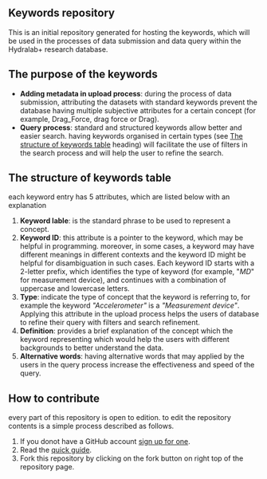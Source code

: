 ## Keywords repository
This is an initial repository generated for hosting the keywords, which will be used in the processes of data submission and data query within the Hydralab+ research database.

## The purpose of the keywords
* __Adding metadata in upload process__:
during the process of data submission, attributing the datasets with standard keywords prevent the database having multiple subjective attributes for a certain concept (for example, Drag_Force, drag force or Drag). 
* __Query process__:
standard and structured keywords allow better and easier search. having keywords organised in certain types (see [The structure of keywords table](#str) heading) will facilitate the use of filters in the search process and will help the user to refine the search.

## <a name="str"></a>The structure of keywords table
each keyword entry has 5 attributes, which are listed below with an explanation
1. __Keyword lable__: is the standard phrase to be used to represent a concept.
2. __Keyword ID__: this attribute is a pointer to the keyword, which may be helpful in programming. moreover, in some cases, a keyword may have different meanings in different contexts and the keyword ID might be helpful for disambiguation in such cases. Each keyword ID starts with a 2-letter prefix, which identifies the type of keyword (for example, "_MD_" for measurement device), and continues with a combination of uppercase and lowercase letters.
3. __Type__: indicate the type of concept that the keyword is referring to, for example the keyword _"Accelerometer"_ is a _"Measurement device"_. Applying this attribute in the upload process helps the users of database to refine their query with filters and search refinement.
4. __Definition__: provides a brief explanation of the concept which the keyword representing which would help the users with different backgrounds to better understand the data.
2. __Alternative words__: having alternative words that may applied by the users in the query process increase the effectiveness and speed of the query. 

## How to contribute
every part of this repository is open to edition. to edit the repository contents is a simple process described as follows.
1. If you donot have a GitHub account [sign up for one](https://github.com/join).
2. Read the [quick guide](https://guides.github.com/activities/hello-world/).
3. Fork this repository by clicking on the fork button on right top of the repository page. 
